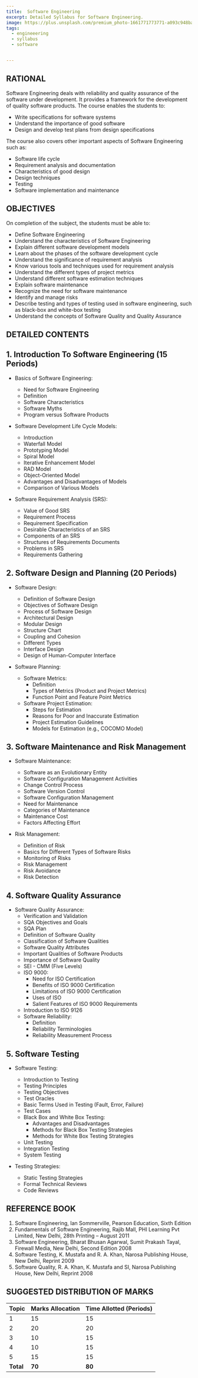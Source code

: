 ```yaml
---
title:  Software Engineering
excerpt: Detailed Syllabus for Software Engineering.
image: https://plus.unsplash.com/premium_photo-1661771773771-a093c948ba92?q=80&w=1770&auto=format&fit=crop&ixlib=rb-4.0.3&ixid=M3wxMjA3fDB8MHxwaG90by1wYWdlfHx8fGVufDB8fHx8fA%3D%3D
tags:
  - engineeering
  - syllabus
  - software


---
```

## RATIONAL

Software Engineering deals with reliability and quality assurance of the software under development. It provides a framework for the development of quality software products. The course enables the students to:

- Write specifications for software systems
- Understand the importance of good software
- Design and develop test plans from design specifications

The course also covers other important aspects of Software Engineering such as:

- Software life cycle
- Requirement analysis and documentation
- Characteristics of good design
- Design techniques
- Testing
- Software implementation and maintenance

## OBJECTIVES

On completion of the subject, the students must be able to:

- Define Software Engineering
- Understand the characteristics of Software Engineering
- Explain different software development models
- Learn about the phases of the software development cycle
- Understand the significance of requirement analysis
- Know various tools and techniques used for requirement analysis
- Understand the different types of project metrics
- Understand different software estimation techniques
- Explain software maintenance
- Recognize the need for software maintenance
- Identify and manage risks
- Describe testing and types of testing used in software engineering, such as black-box and white-box testing
- Understand the concepts of Software Quality and Quality Assurance

## DETAILED CONTENTS

## 1. Introduction To Software Engineering (15 Periods)

- Basics of Software Engineering:
  - Need for Software Engineering
  - Definition
  - Software Characteristics
  - Software Myths
  - Program versus Software Products

- Software Development Life Cycle Models:
  - Introduction
  - Waterfall Model
  - Prototyping Model
  - Spiral Model
  - Iterative Enhancement Model
  - RAD Model
  - Object-Oriented Model
  - Advantages and Disadvantages of Models
  - Comparison of Various Models

- Software Requirement Analysis (SRS):
  - Value of Good SRS
  - Requirement Process
  - Requirement Specification
  - Desirable Characteristics of an SRS
  - Components of an SRS
  - Structures of Requirements Documents
  - Problems in SRS
  - Requirements Gathering

## 2. Software Design and Planning (20 Periods)

- Software Design:
  - Definition of Software Design
  - Objectives of Software Design
  - Process of Software Design
  - Architectural Design
  - Modular Design
  - Structure Chart
  - Coupling and Cohesion
  - Different Types
  - Interface Design
  - Design of Human-Computer Interface

- Software Planning:
  - Software Metrics:
    - Definition
    - Types of Metrics (Product and Project Metrics)
    - Function Point and Feature Point Metrics
  - Software Project Estimation:
    - Steps for Estimation
    - Reasons for Poor and Inaccurate Estimation
    - Project Estimation Guidelines
    - Models for Estimation (e.g., COCOMO Model)

## 3. Software Maintenance and Risk Management

- Software Maintenance:
  - Software as an Evolutionary Entity
  - Software Configuration Management Activities
  - Change Control Process
  - Software Version Control
  - Software Configuration Management
  - Need for Maintenance
  - Categories of Maintenance
  - Maintenance Cost
  - Factors Affecting Effort

- Risk Management:
  - Definition of Risk
  - Basics for Different Types of Software Risks
  - Monitoring of Risks
  - Risk Management
  - Risk Avoidance
  - Risk Detection

## 4. Software Quality Assurance

- Software Quality Assurance:
  - Verification and Validation
  - SQA Objectives and Goals
  - SQA Plan
  - Definition of Software Quality
  - Classification of Software Qualities
  - Software Quality Attributes
  - Important Qualities of Software Products
  - Importance of Software Quality
  - SEI - CMM (Five Levels)
  - ISO 9000:
    - Need for ISO Certification
    - Benefits of ISO 9000 Certification
    - Limitations of ISO 9000 Certification
    - Uses of ISO
    - Salient Features of ISO 9000 Requirements
  - Introduction to ISO 9126
  - Software Reliability:
    - Definition
    - Reliability Terminologies
    - Reliability Measurement Process

## 5. Software Testing

- Software Testing:
  - Introduction to Testing
  - Testing Principles
  - Testing Objectives
  - Test Oracles
  - Basic Terms Used in Testing (Fault, Error, Failure)
  - Test Cases
  - Black Box and White Box Testing:
    - Advantages and Disadvantages
    - Methods for Black Box Testing Strategies
    - Methods for White Box Testing Strategies
  - Unit Testing
  - Integration Testing
  - System Testing

- Testing Strategies:
  - Static Testing Strategies
  - Formal Technical Reviews
  - Code Reviews

## REFERENCE BOOK

1. Software Engineering, Ian Sommerville, Pearson Education, Sixth Edition
2. Fundamentals of Software Engineering, Rajib Mall, PHI Learning Pvt Limited, New Delhi, 28th Printing – August 2011
3. Software Engineering, Bharat Bhusan Agarwal, Sumit Prakash Tayal, Firewall Media, New Delhi, Second Edition 2008
4. Software Testing, K. Mustafa and R. A. Khan, Narosa Publishing House, New Delhi, Reprint 2009
5. Software Quality, R. A. Khan, K. Mustafa and SI, Narosa Publishing House, New Delhi, Reprint 2008

## SUGGESTED DISTRIBUTION OF MARKS

| **Topic** | **Marks Allocation** | **Time Allotted (Periods)** |
|-----------|-----------------------|------------------------------|
| 1         | 15                    | 15                           |
| 2         | 20                    | 20                           |
| 3         | 10                    | 15                           |
| 4         | 10                    | 15                           |
| 5         | 15                    | 15                           |
| **Total** | **70**                | **80**                       |
